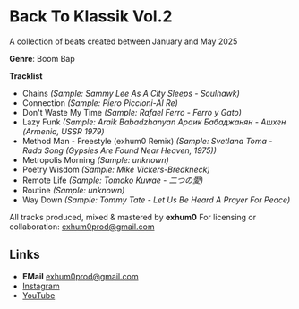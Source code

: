# Back To Klassik Vol.2

A collection of beats created between January and May 2025

**Genre**: Boom Bap

**Tracklist**
- Chains *(Sample: Sammy Lee As A City Sleeps - Soulhawk)*
- Connection *(Sample: Piero Piccioni-Al Re)*
- Don't Waste My Time *(Sample: Rafael Ferro - Ferro y Gato)*
- Lazy Funk *(Sample: Araik Babadzhanyan Араик Бабаджанян - Ашхен (Armenia, USSR 1979)*
- Method Man - Freestyle (exhum0 Remix) *(Sample: Svetlana Toma - Rada Song (Gypsies Are Found Near Heaven, 1975))*
- Metropolis Morning *(Sample: unknown)*
- Poetry Wisdom *(Sample: Mike Vickers-Breakneck)*
- Remote Life *(Sample: Tomoko Kuwae - 二つの愛)*
- Routine *(Sample: unknown)*
- Way Down *(Sample: Tommy Tate - Let Us Be Heard A Prayer For Peace)*

All tracks produced, mixed & mastered by **exhum0**
For licensing or collaboration: exhum0prod@gmail.com

## Links ##

- **EMail** [exhum0prod@gmail.com](exhum0prod@gmail.com)
- [Instagram](https://www.instagram.com/exhum0)
- [YouTube](https://www.youtube.com/@exhum0)
